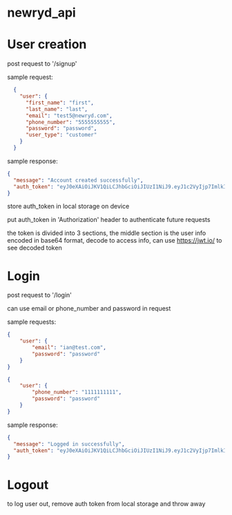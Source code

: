 # newryd_api

# User creation

post request to '/signup'

  sample request:

```json
  {
    "user": {
      "first_name": "first",
      "last_name": "last",
      "email": "test5@newryd.com",
      "phone_number": "5555555555",
      "password": "password",
      "user_type": "customer"
    }
  }
```

sample response:

```json
{
  "message": "Account created successfully",
  "auth_token": "eyJ0eXAiOiJKV1QiLCJhbGciOiJIUzI1NiJ9.eyJ1c2VyIjp7ImlkIjoxMiwiZmlyc3RfbmFtZSI6ImZpcnN0IiwibGFzdF9uYW1lIjoibGFzdCIsImVtYWlsIjoidGVzdDhAbmV3cnlkLmNvbSIsInBob25lX251bWJlciI6Ijg4ODg4ODg4ODgiLCJ1c2VyX3R5cGUiOiJjdXN0b21lciJ9LCJleHAiOjE0OTc0MDUwNzN9.C6RjEQnbk7WBZtkp5D6NWFiH16fLaNEImYvOS3W7r7w"
}
```
store auth_token in local storage on device

put auth_token in 'Authorization' header to authenticate future requests

the token is divided into 3 sections, the middle section is the user info encoded in base64 format,
decode to access info,
can use https://jwt.io/ to see decoded token

# Login

post request to '/login'

can use email or phone_number and password in request

sample requests:
```json
{
	"user": {
		"email": "ian@test.com",
		"password": "password"
	}
}

{
	"user": {
		"phone_number": "1111111111",
		"password": "password"
	}
}
```
sample response:
```json
{
  "message": "Logged in successfully",
  "auth_token": "eyJ0eXAiOiJKV1QiLCJhbGciOiJIUzI1NiJ9.eyJ1c2VyIjp7ImlkIjoxLCJmaXJzdF9uYW1lIjoiaWFuIiwibGFzdF9uYW1lIjoiaGFsbCIsImVtYWlsIjoiaWFuQHRlc3QuY29tIiwicGhvbmVfbnVtYmVyIjoiMTExMTExMTExMSIsInVzZXJfdHlwZSI6ImFkbWluIn0sImV4cCI6MTQ5NzQwNDU0Nn0.ceW5u7ZDiATTUESuNoRmfKROUNllqjC32DC7ZpS4lUM"
}
```

# Logout

to log user out, remove auth token from local storage and throw away
